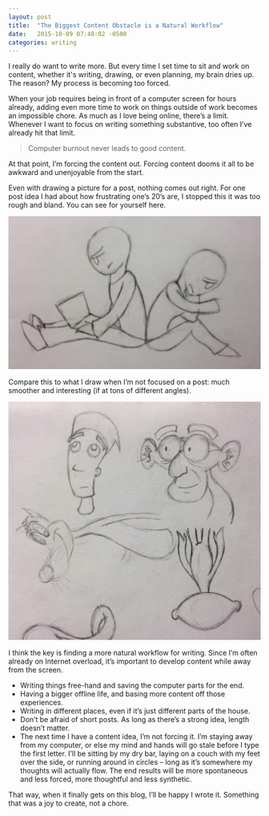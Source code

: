 ```yaml
---
layout: post
title:  "The Biggest Content Obstacle is a Natural Workflow"
date:   2015-10-09 07:40:02 -0500
categories: writing
---
```

I really do want to write more. But every time I set time to sit and work on content, whether it's writing, drawing, or even planning, my brain dries up. The reason? My process is becoming too forced.

When your job requires being in front of a computer screen for hours already, adding even more time to work on things outside of work becomes an impossible chore. As much as I love being online, there’s a limit. Whenever I want to focus on writing something substantive, too often I’ve already hit that limit.

> Computer burnout never leads to good content.

At that point, I’m forcing the content out. Forcing content dooms it all to be awkward and unenjoyable from the start.

Even with drawing a picture for a post, nothing comes out right. For one post idea I had about how frustrating one’s 20’s are, I stopped this it was too rough and bland. You can see for yourself here.

<img class="post-half-image" src="/img/posts/writing-workflow/drawing-awkward.jpg" alt="">

Compare this to what I draw when I’m not focused on a post: much smoother and interesting (if at tons of different angles).

<img class="post-half-image" src="/img/posts/writing-workflow/drawing-natural.jpg" alt="">

I think the key is finding a more natural workflow for writing. Since I’m often already on Internet overload, it’s important to develop content while away from the screen.

* Writing things free-hand and saving the computer parts for the end.
* Having a bigger offline life, and basing more content off those experiences.
* Writing in different places, even if it’s just different parts of the house.
* Don’t be afraid of short posts. As long as there’s a strong idea, length doesn’t matter.
* The next time I have a content idea, I’m not forcing it. I’m staying away from my computer, or else my mind and hands will go stale before I type the first letter. I’ll be sitting by my dry bar, laying on a couch with my feet over the side, or running around in circles – long as it’s somewhere my thoughts will actually flow. The end results will be more spontaneous and less forced, more thoughtful and less synthetic.

That way, when it finally gets on this blog, I’ll be happy I wrote it. Something that was a joy to create, not a chore.